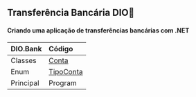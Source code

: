 ##  Transferência Bancária DIO:bank:

####  Criando uma aplicação de transferências bancárias com .NET

| DIO.Bank  | Código                                                       |
| --------- | :----------------------------------------------------------- |
| Classes   | [Conta](https://github.com/pvsantos87/DIO-Transferencia-Bancaria/tree/master/Classes) |
| Enum      | [TipoConta](https://github.com/pvsantos87/DIO-Transferencia-Bancaria/tree/master/Enum)                                                    |
| Principal | Program                                                      |















